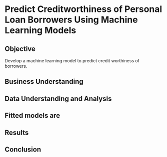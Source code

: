 # Predict Creditworthiness of Personal Loan Borrowers Using Machine Learning Models
## Objective
Develop a machine learning model to predict credit worthiness of borrowers.

## Business Understanding



## Data Understanding and Analysis


## Fitted models are



## Results


## Conclusion
